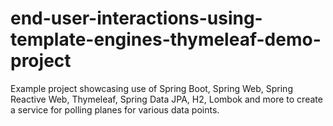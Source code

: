 # end-user-interactions-using-template-engines-thymeleaf-demo-project
Example project showcasing use of Spring Boot, Spring Web, Spring Reactive Web, Thymeleaf,
Spring Data JPA, H2, Lombok and more to create a service for polling planes for various data points.
